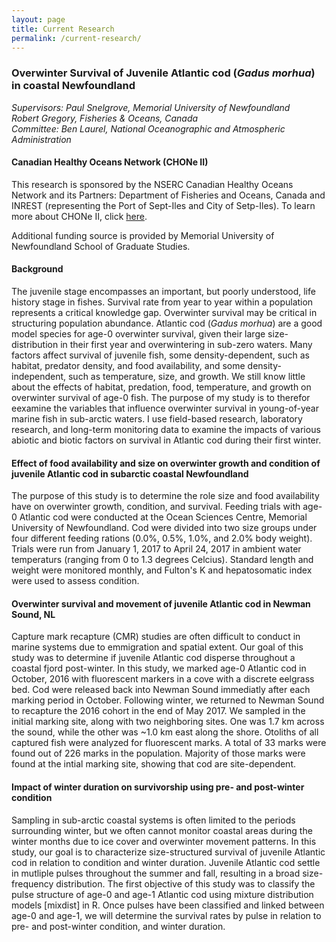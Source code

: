 ```yaml
---
layout: page
title: Current Research
permalink: /current-research/
---
```


### Overwinter Survival of Juvenile Atlantic cod (*Gadus morhua*) in coastal Newfoundland

*Supervisors: Paul Snelgrove, Memorial University of Newfoundland*    
             *Robert Gregory, Fisheries & Oceans, Canada*  
*Committee:   Ben Laurel, National Oceanographic and Atmospheric Administration*    


#### Canadian Healthy Oceans Network (CHONe II)  
This research is sponsored by the NSERC Canadian Healthy Oceans Network 
and its Partners: Department of Fisheries and Oceans, Canada and INREST 
(representing the Port of Sept-Iles and City of Setp-Iles). To learn 
more about CHONe II, click [here](https://chone2.ca).  

Additional funding source is provided by Memorial University of Newfoundland School of Graduate Studies.  

  
#### Background  
The juvenile stage encompasses an important, but poorly 
understood, life history stage in fishes. Survival rate 
from year to year within a population represents a 
critical knowledge gap. Overwinter survival may be 
critical in structuring population abundance. Atlantic cod 
(*Gadus morhua*) are a good model species for age-0 
overwinter survival, given their large size-distribution 
in their first year and overwintering in sub-zero waters. 
Many factors affect survival of juvenile fish, some 
density-dependent, such as habitat, predator density, and 
food availability, and some density-independent, such as 
temperature, size, and growth. We still know little about 
the effects of habitat, predation, food, temperature, and 
growth on overwinter survival of age-0 fish. The purpose 
of my study is to therefor eexamine the variables that 
influence overwinter survival in young-of-year marine fish 
in sub-arctic waters. I use field-based research, 
laboratory research, and long-term monitoring data to 
examine the impacts of various abiotic and biotic factors 
on survival in Atlantic cod during their first winter.

#### Effect of food availability and size on overwinter growth and condition of juvenile Atlantic cod in subarctic coastal Newfoundland  

The purpose of this study is to determine the role size and food availability have on overwinter 
growth, condition, and survival. Feeding trials with age-0 Atlantic cod were conducted at the Ocean 
Sciences Centre, Memorial University of Newfoundland. Cod were divided into two size groups under 
four different feeding rations (0.0%, 0.5%, 1.0%, and 2.0% body weight). Trials were run from January 1, 
2017 to April 24, 2017 in ambient water temperaturs (ranging from 0 to 1.3 degrees Celcius). 
Standard length and weight were monitored monthly, and Fulton's K and hepatosomatic index were used 
to assess condition.

#### Overwinter survival and movement of juvenile Atlantic cod in Newman Sound, NL  

Capture mark recapture (CMR) studies are often difficult to conduct in marine systems due to 
emmigration and spatial extent. Our goal of this study was to determine if juvenile Atlantic cod 
disperse throughout a coastal fjord post-winter. In this study, we marked age-0 Atlantic cod in 
October, 2016 with fluorescent markers in a cove with a discrete eelgrass bed. Cod were released 
back into Newman Sound immediatly after 
each marking period in October. Following winter, we returned to Newman Sound to recapture the 2016 
cohort in the end of May 2017. We sampled in the initial marking site, along with two neighboring 
sites. One was 1.7 km across the sound, while the other was ~1.0 km east along the shore. Otoliths 
of all captured fish were analyzed for fluorescent marks. A total of 33 marks were found out of 226 
marks in the population. Majority of those marks were found at the intial marking site, showing that 
cod are site-dependent.

#### Impact of winter duration on survivorship using pre- and post-winter condition  

Sampling in sub-arctic coastal systems is often limited to the periods surrounding winter, but we 
often cannot monitor coastal areas during the winter months due to ice cover and overwinter movement 
patterns. In this study, our goal is to characterize size-structured survival of juvenile Atlantic 
cod in relation to condition and winter duration. Juvenile Atlantic cod settle in mutliple pulses 
throughout the summer and fall, resulting in a broad size-frequency distribution. The first 
objective of this study was to classify the pulse structure of age-0 and age-1 Atlantic cod using 
mixture distribution models [mixdist] in R. Once pulses have been classified and linked between 
age-0 and age-1, we will determine the survival rates by pulse in relation to pre- and post-winter 
condition, and winter duration.  
